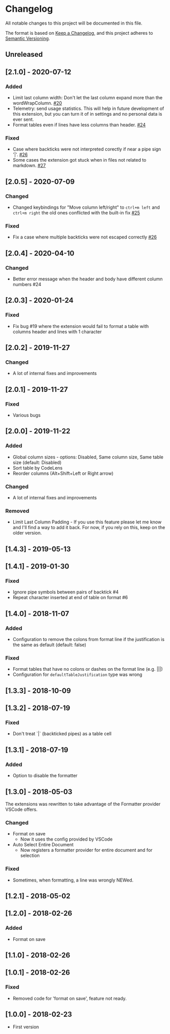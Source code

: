# Changelog
All notable changes to this project will be documented in this file.

The format is based on [Keep a Changelog](https://keepachangelog.com/en/1.0.0/), and this project adheres to [Semantic Versioning](https://semver.org/spec/v2.0.0.html).

## Unreleased

## [2.1.0] - 2020-07-12

### Added
- Limit last column width: Don't let the last column expand more than the wordWrapColumn. [#20](https://github.com/fcrespo82/vscode-markdown-table-formatter/issues/20)
- Telemetry: send usage statistics. This will help in future development of this extension, but you can turn it of in settings and no personal data is ever sent.
- Format tables even if lines have less columns than header. [#24](https://github.com/fcrespo82/vscode-markdown-table-formatter/issues/24)

### Fixed
- Case where backticks were not interpreted corectly if near a pipe sign '|'. [#26](https://github.com/fcrespo82/vscode-markdown-table-formatter/issues/26)
- Some cases the extension got stuck when in files not related to markdown. [#27](https://github.com/fcrespo82/vscode-markdown-table-formatter/issues/27)

## [2.0.5] - 2020-07-09

### Changed
- Changed keybindings for "Move column left/right" to `ctrl+m left` and `ctrl+m right` the old ones conflicted with the built-in fix [#25](https://github.com/fcrespo82/vscode-markdown-table-formatter/issues/25)

### Fixed
- Fix a case where multiple backticks were not escaped correctly [#26](https://github.com/fcrespo82/vscode-markdown-table-formatter/issues/26)


## [2.0.4] - 2020-04-10

### Changed
- Better error message when the header and body have different column numbers #24


## [2.0.3] - 2020-01-24

### Fixed
- Fix bug #19 where the extension would fail to format a table with columns header and lines with 1 character


## [2.0.2] - 2019-11-27

### Changed
- A lot of internal fixes and improvements 


## [2.0.1] - 2019-11-27

### Fixed
- Various bugs


## [2.0.0] - 2019-11-22

### Added
- Global column sizes - options: Disabled, Same column size, Same table size (default: Disabled)
- Sort table by CodeLens
- Reorder columns (Alt+Shift+Left or Right arrow)

### Changed
- A lot of internal fixes and improvements 

### Removed
- Limit Last Column Padding - If you use this feature please let me know and I'll find a way to add it back. For now, if you rely on this, keep on the older version.

## [1.4.3] - 2019-05-13

## [1.4.1] - 2019-01-30

### Fixed
- Ignore pipe symbols between pairs of backtick #4
- Repeat character inserted at end of table on format #6


## [1.4.0] - 2018-11-07

### Added
- Configuration to remove the colons from format line if the justification is the same as default (default: false)

### Fixed
- Format tables that have no colons or dashes on the format line (e.g. |||)
- Configuration for `defaultTableJustification` type was wrong


## [1.3.3] - 2018-10-09


## [1.3.2] - 2018-07-19

### Fixed
- Don't treat \`\|\` (backticked pipes) as a table cell


## [1.3.1] - 2018-07-19

### Added
- Option to disable the formatter


## [1.3.0] - 2018-05-03

The extensions was rewritten to take advantage of the Formatter provider VSCode offers.

### Changed
- Format on save
    - Now it uses the config provided by VSCode
- Auto Select Entire Document
    - Now registers a formatter provider for entire document and for selection

### Fixed
- Sometimes, when formatting, a line was wrongly NEWed.


## [1.2.1] - 2018-05-02


## [1.2.0] - 2018-02-26

### Added
- Format on save


## [1.1.0] - 2018-02-26


## [1.0.1] - 2018-02-26

### Fixed
- Removed code for 'format on save', feature not ready.


## [1.0.0] - 2018-02-23

- First version
